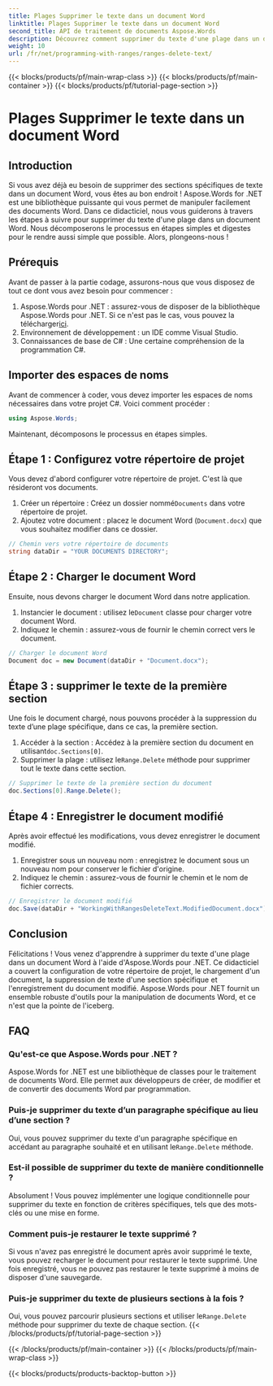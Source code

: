 ```yaml
---
title: Plages Supprimer le texte dans un document Word
linktitle: Plages Supprimer le texte dans un document Word
second_title: API de traitement de documents Aspose.Words
description: Découvrez comment supprimer du texte d'une plage dans un document Word à l'aide d'Aspose.Words pour .NET grâce à ce didacticiel étape par étape. Idéal pour les développeurs C#.
weight: 10
url: /fr/net/programming-with-ranges/ranges-delete-text/
---
```


{{< blocks/products/pf/main-wrap-class >}}
{{< blocks/products/pf/main-container >}}
{{< blocks/products/pf/tutorial-page-section >}}

# Plages Supprimer le texte dans un document Word

## Introduction

Si vous avez déjà eu besoin de supprimer des sections spécifiques de texte dans un document Word, vous êtes au bon endroit ! Aspose.Words for .NET est une bibliothèque puissante qui vous permet de manipuler facilement des documents Word. Dans ce didacticiel, nous vous guiderons à travers les étapes à suivre pour supprimer du texte d'une plage dans un document Word. Nous décomposerons le processus en étapes simples et digestes pour le rendre aussi simple que possible. Alors, plongeons-nous !

## Prérequis

Avant de passer à la partie codage, assurons-nous que vous disposez de tout ce dont vous avez besoin pour commencer :

1.  Aspose.Words pour .NET : assurez-vous de disposer de la bibliothèque Aspose.Words pour .NET. Si ce n'est pas le cas, vous pouvez la télécharger[ici](https://releases.aspose.com/words/net/).
2. Environnement de développement : un IDE comme Visual Studio.
3. Connaissances de base de C# : Une certaine compréhension de la programmation C#.

## Importer des espaces de noms

Avant de commencer à coder, vous devez importer les espaces de noms nécessaires dans votre projet C#. Voici comment procéder :

```csharp
using Aspose.Words;
```

Maintenant, décomposons le processus en étapes simples.

## Étape 1 : Configurez votre répertoire de projet

Vous devez d'abord configurer votre répertoire de projet. C'est là que résideront vos documents.

1.  Créer un répertoire : Créez un dossier nommé`Documents` dans votre répertoire de projet.
2. Ajoutez votre document : placez le document Word (`Document.docx`) que vous souhaitez modifier dans ce dossier.

```csharp
// Chemin vers votre répertoire de documents
string dataDir = "YOUR DOCUMENTS DIRECTORY";
```

## Étape 2 : Charger le document Word

Ensuite, nous devons charger le document Word dans notre application.

1.  Instancier le document : utilisez le`Document` classe pour charger votre document Word.
2. Indiquez le chemin : assurez-vous de fournir le chemin correct vers le document.

```csharp
// Charger le document Word
Document doc = new Document(dataDir + "Document.docx");
```

## Étape 3 : supprimer le texte de la première section

Une fois le document chargé, nous pouvons procéder à la suppression du texte d’une plage spécifique, dans ce cas, la première section.

1.  Accéder à la section : Accédez à la première section du document en utilisant`doc.Sections[0]`.
2.  Supprimer la plage : utilisez le`Range.Delete` méthode pour supprimer tout le texte dans cette section.

```csharp
// Supprimer le texte de la première section du document
doc.Sections[0].Range.Delete();
```

## Étape 4 : Enregistrer le document modifié

Après avoir effectué les modifications, vous devez enregistrer le document modifié.

1. Enregistrer sous un nouveau nom : enregistrez le document sous un nouveau nom pour conserver le fichier d'origine.
2. Indiquez le chemin : assurez-vous de fournir le chemin et le nom de fichier corrects.

```csharp
// Enregistrer le document modifié
doc.Save(dataDir + "WorkingWithRangesDeleteText.ModifiedDocument.docx");
```

## Conclusion

Félicitations ! Vous venez d'apprendre à supprimer du texte d'une plage dans un document Word à l'aide d'Aspose.Words pour .NET. Ce didacticiel a couvert la configuration de votre répertoire de projet, le chargement d'un document, la suppression de texte d'une section spécifique et l'enregistrement du document modifié. Aspose.Words pour .NET fournit un ensemble robuste d'outils pour la manipulation de documents Word, et ce n'est que la pointe de l'iceberg.

## FAQ

### Qu'est-ce que Aspose.Words pour .NET ?

Aspose.Words for .NET est une bibliothèque de classes pour le traitement de documents Word. Elle permet aux développeurs de créer, de modifier et de convertir des documents Word par programmation.

### Puis-je supprimer du texte d’un paragraphe spécifique au lieu d’une section ?

 Oui, vous pouvez supprimer du texte d'un paragraphe spécifique en accédant au paragraphe souhaité et en utilisant le`Range.Delete` méthode.

### Est-il possible de supprimer du texte de manière conditionnelle ?

Absolument ! Vous pouvez implémenter une logique conditionnelle pour supprimer du texte en fonction de critères spécifiques, tels que des mots-clés ou une mise en forme.

### Comment puis-je restaurer le texte supprimé ?

Si vous n'avez pas enregistré le document après avoir supprimé le texte, vous pouvez recharger le document pour restaurer le texte supprimé. Une fois enregistré, vous ne pouvez pas restaurer le texte supprimé à moins de disposer d'une sauvegarde.

### Puis-je supprimer du texte de plusieurs sections à la fois ?

 Oui, vous pouvez parcourir plusieurs sections et utiliser le`Range.Delete` méthode pour supprimer du texte de chaque section.
{{< /blocks/products/pf/tutorial-page-section >}}

{{< /blocks/products/pf/main-container >}}
{{< /blocks/products/pf/main-wrap-class >}}

{{< blocks/products/products-backtop-button >}}
